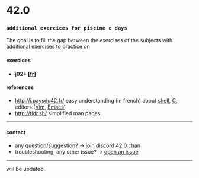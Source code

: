 # 42.0
### `additional exercices for piscine c days`

The goal is to fill the gap between the exercises of the subjects with additional exercises to practice on

#### exercices

- #### j02+ [[fr](https://github.com/akabab/42.0/blob/master/j02.fr.md)]


#### references
- http://i.paysdu42.fr/ easy understanding (in french) about [shell](http://i.paysdu42.fr/?page=impatient-shell-debutant), [C](http://i.paysdu42.fr/?page=impatient-C), editors ([Vim](http://i.paysdu42.fr/?page=impatient-vim), [Emacs](http://i.paysdu42.fr/?page=impatient-emacs))
- http://tldr.sh/ simplified man pages


----
#### contact

- any question/suggestion? -> [join discord 42.0 chan](https://discord.gg/TsQ26Jr)
- troubleshooting, any other issue? -> [open an issue](https://github.com/akabab/42.0/issues)



----
will be updated..
